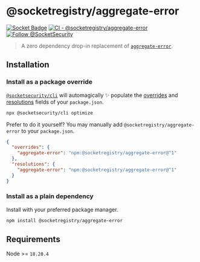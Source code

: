# @socketregistry/aggregate-error

[![Socket Badge](https://socket.dev/api/badge/npm/package/@socketregistry/aggregate-error)](https://socket.dev/npm/package/@socketregistry/aggregate-error)
[![CI - @socketregistry/aggregate-error](https://github.com/SocketDev/socket-registry-js/actions/workflows/test.yml/badge.svg)](https://github.com/SocketDev/socket-registry-js/actions/workflows/test.yml)
[![Follow @SocketSecurity](https://img.shields.io/twitter/follow/SocketSecurity?style=social)](https://twitter.com/SocketSecurity)

> A zero dependency drop-in replacement of
> [`aggregate-error`](https://www.npmjs.com/package/aggregate-error).

## Installation

### Install as a package override

[`@socketsecurity/cli`](https://www.npmjs.com/package/@socketsecurity/cli) will
automagically :sparkles: populate the
[overrides](https://docs.npmjs.com/cli/v9/configuring-npm/package-json#overrides)
and [resolutions](https://yarnpkg.com/configuration/manifest#resolutions) fields
of your `package.json`.

```sh
npx @socketsecurity/cli optimize
```

Prefer to do it yourself? You may manually add `@socketregistry/aggregate-error`
to your `package.json`.

```json
{
  "overrides": {
    "aggregate-error": "npm:@socketregistry/aggregate-error@^1"
  },
  "resolutions": {
    "aggregate-error": "npm:@socketregistry/aggregate-error@^1"
  }
}
```

### Install as a plain dependency

Install with your preferred package manager.

```sh
npm install @socketregistry/aggregate-error
```

## Requirements

Node >= `18.20.4`
